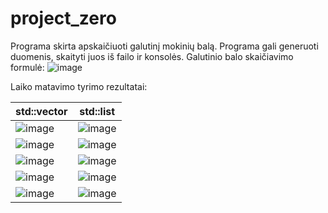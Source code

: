 # project_zero
Programa skirta apskaičiuoti galutinį mokinių balą. Programa gali generuoti duomenis, skaityti juos iš failo ir konsolės. Galutinio balo skaičiavimo formulė:
![image](https://github.com/user-attachments/assets/7c2b5979-483c-499d-adc3-0599598e6608)

Laiko matavimo tyrimo rezultatai:

| std::vector  | std::list |
| ------------- | ------------- |
| ![image](https://github.com/user-attachments/assets/d1ef8409-f51e-43e2-bc81-61763ccded53)| ![image](https://github.com/user-attachments/assets/898bbdae-1735-4b7a-b8a3-2e6c4a3183ff)|
| ![image](https://github.com/user-attachments/assets/3e0a7066-f476-49c2-a53c-e153803c8f71) | ![image](https://github.com/user-attachments/assets/492635b1-797c-446a-8e17-ee9117039ec5)|
|![image](https://github.com/user-attachments/assets/2e80dc3c-e519-425d-9c3b-5371db9717f2)| ![image](https://github.com/user-attachments/assets/238d6685-a798-4546-85c6-b32a857fe70c)|
|![image](https://github.com/user-attachments/assets/2741f725-9522-4e8e-9451-4f84cb665ac0)| ![image](https://github.com/user-attachments/assets/6b75bd4c-0ff6-40d1-8f78-2778ffec1d2a)|
|![image](https://github.com/user-attachments/assets/487ce2a0-58f2-4a27-b349-420bba445f2a)|![image](https://github.com/user-attachments/assets/14b95b45-8f8f-4bc0-9704-adeface9f415)|






